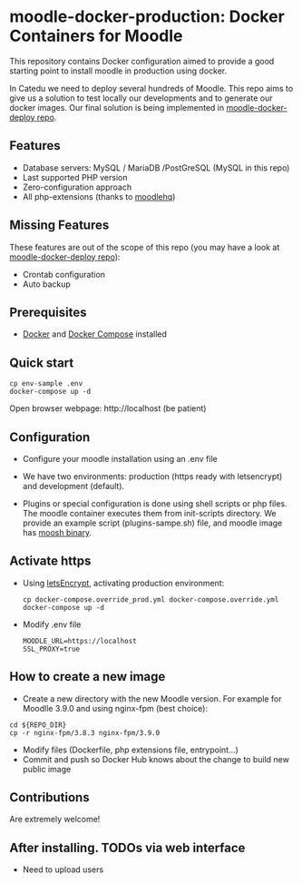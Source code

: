 # moodle-docker-production: Docker Containers for Moodle

This repository contains Docker configuration aimed to provide a good starting point to install moodle in production using docker.

In Catedu we need to deploy several hundreds of Moodle. This repo aims to give us a solution to test locally our developments and to generate our docker images. Our final solution is being implemented in [moodle-docker-deploy repo](https://github.com/catedu/moodle-docker-deploy).


## Features

* Database servers: MySQL / MariaDB /PostGreSQL (MySQL in this repo)
* Last supported PHP version
* Zero-configuration approach
* All php-extensions (thanks to [moodlehq](https://github.com/moodlehq/moodle-php-apache))


## Missing Features

These features are out of the scope of this repo (you may have a look at [moodle-docker-deploy repo](https://github.com/catedu/moodle-docker-deploy)):

* Crontab configuration
* Auto backup 


## Prerequisites

* [Docker](https://docs.docker.com) and [Docker Compose](https://docs.docker.com/compose/) installed


## Quick start


```
cp env-sample .env
docker-compose up -d
```

Open browser webpage: http://localhost (be patient)


## Configuration

* Configure your moodle installation using an .env file
* We have two environments: production (https ready with letsencrypt) and development (default).

* Plugins or special configuration is done using shell scripts or php files. The moodle container executes them from init-scripts directory. We provide an example script (plugins-sampe.sh) file, and moodle image has [moosh binary](https://moosh-online.com/).


## Activate https

- Using [letsEncrypt](https://letsencrypt.org/), activating production environment:

  ```
  cp docker-compose.override_prod.yml docker-compose.override.yml
  docker-compose up -d
  ```
- Modify .env file

  ```
  MOODLE_URL=https://localhost
  SSL_PROXY=true
  ```
  
## How to create a new image

- Create a new directory with the new Moodle version. For example for Moodlle 3.9.0 and using nginx-fpm (best choice):

```
cd ${REPO_DIR}
cp -r nginx-fpm/3.8.3 nginx-fpm/3.9.0
```

- Modify files (Dockerfile, php extensions file, entrypoint...)
- Commit and push so Docker Hub knows about the change to build new public image

## Contributions

Are extremely welcome!

## After installing. TODOs via web interface

* Need to upload users
